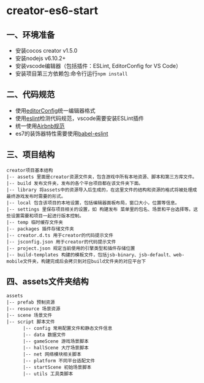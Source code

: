 # creator-es6-start

## 一、环境准备
- 安装cocos creator v1.5.0
- 安装nodejs v6.10.2+
- 安装vscode编辑器（包括插件：ESLint, EditorConfig for VS Code）
- 安装项目第三方依赖包:命令行运行``` npm install ```

## 二、代码规范
- 使用[editorConfig](https://marketplace.visualstudio.com/items?itemName=EditorConfig.EditorConfig)统一编辑器格式
- 使用[eslint](http://eslint.cn/)检测代码规范，vscode需要安装ESLint插件
- 统一使用[Airbnb规范](https://github.com/airbnb/javascript)
- es7的装饰器特性需要使用[babel-eslint](https://github.com/babel/babel-eslint)


## 三、项目结构

```
creator项目基本结构
|-- assets 里面是creator资源文件夹，包含游戏中所有本地资源、脚本和第三方库文件。
|-- build 发布文件夹，发布的各个平台项目都在该文件夹下面。
|-- library 将assets中的资源导入后生成的，在这里文件的结构和资源的格式将被处理成最终游戏发布时需要的形式。
|-- local 包含该项目的本地设置，包括编辑器面板布局，窗口大小，位置等信息。
|-- settings 里保存项目相关的设置，如 构建发布 菜单里的包名、场景和平台选择等。这些设置需要和项目一起进行版本控制。
|-- temp 临时缓存文件夹
|-- packages 插件存储文件夹
|-- creator.d.ts 用于creator的代码提示文件
|-- jsconfig.json 用于creator的代码提示文件
|-- project.json 规定当前使用的引擎类型和插件存储位置
|-- build-templates 构建的模板文件，包括jsb-binary、jsb-default、web-mobile文件夹，构建完成后会拷贝到对应build文件夹的对应平台下
```

## 四、assets文件夹结构
```
assets
|-- prefab 预制资源
|-- resource 场景资源
|-- scene 场景文件
|-- script 脚本文件
      |-- config 常用配置文件和静态文件信息
      |-- data 数据文件
      |-- gameScene 游戏场景脚本
      |-- hallScene 大厅场景脚本
      |-- net 网络模块相关脚本
      |-- platform 不同平台适配文件
      |-- startScene 初始场景脚本
      |-- utils 工具类脚本
```